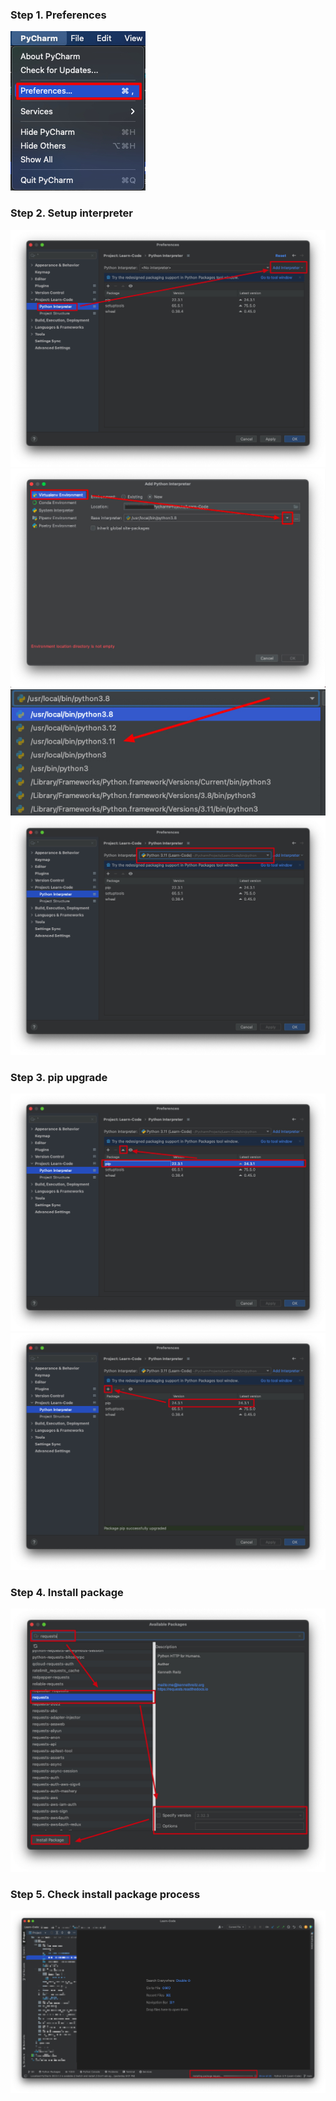 

### Step 1. Preferences

<img src="./images/PyCharm_preferences.jpg" title="PyCharm preferences"/>

### Step 2. Setup interpreter

<img src="./images/PyCharm_setup_interpreter.jpg" title="PyCharm interpreter"/>
<img src="./images/PyCharm_add_interpreter_venv.jpg" title="Venv"/>
<img src="./images/PyCharm_setup_python_version.jpg" title="Select Version"/>
<img src="./images/PyCharm_check_python_interpreter.jpg" title="Check Python Version"/>

### Step 3. pip upgrade

<img src="./images/PyCharm_pip_upgrade.jpg" title="pip upgrade"/>
<img src="./images/PyCharm_pip_package_add.jpg" title="Check pip"/>

### Step 4. Install package

<img src="./images/PyCharm_pip_select_package_install.jpg" title="package upgrade"/>

### Step 5. Check install package process

<img src="./images/PyCharm_install_package.jpg" title="Install process"/>
